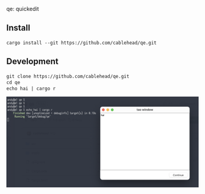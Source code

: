 qe: quickedit

## Install

```
cargo install --git https://github.com/cablehead/qe.git
```

## Development

```
git clone https://github.com/cablehead/qe.git
cd qe
echo hai | cargo r
```

![Screenshot](docs/screenshot.png)
